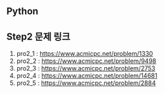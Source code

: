 ## Python
## Step2 문제 링크
1. pro2_1 : https://www.acmicpc.net/problem/1330
2. pro2_2 : https://www.acmicpc.net/problem/9498
3. pro2_3 : https://www.acmicpc.net/problem/2753
4. pro2_4 : https://www.acmicpc.net/problem/14681
5. pro2_5 : https://www.acmicpc.net/problem/2884
